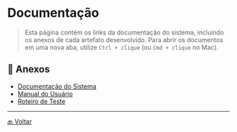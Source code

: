 # Documentação

> Esta página contém os links da documentação do sistema, incluindo os anexos de cada artefato desenvolvido. Para abrir os documentos em uma nova aba, utilize `Ctrl + clique` (ou `Cmd + clique` no Mac).

## 📎 Anexos 

- [Documentação do Sistema](https://github.com/liviabeatrizml/Trabalho-de-Conclusao-de-Curso/blob/main/docs/Documentacao_SRS.pdf)
- [Manual do Usuário](https://github.com/liviabeatrizml/Trabalho-de-Conclusao-de-Curso/blob/main/docs/Manual_do_Usuario_SRS.pdf)
- [Roteiro de Teste](https://github.com/liviabeatrizml/Trabalho-de-Conclusao-de-Curso/blob/main/docs/Roteiro_Teste.pdf)

---

[🔙 Voltar](../)
